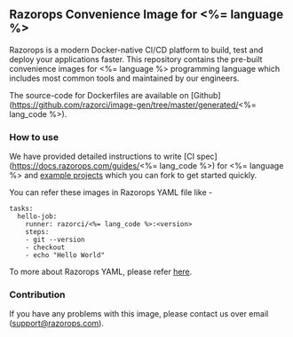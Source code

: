## Razorops Convenience Image for <%= language %>

Razorops is a modern Docker-native CI/CD platform to build, test and deploy your applications faster. This repository contains the pre-built convenience images for <%= language %> programming language which includes most common tools and maintained by our engineers.

The source-code for Dockerfiles are available on [Github](https://github.com/razorci/image-gen/tree/master/generated/<%= lang_code %>).

### How to use

We have provided detailed instructions to write [CI spec](https://docs.razorops.com/guides/<%= lang_code %>) for <%= language %> and [example projects](https://docs.razorops.com/guides/examples/) which you can fork to get started quickly.

You can refer these images in Razorops YAML file like -

```
tasks:
  hello-job:
    runner: razorci/<%= lang_code %>:<version>
    steps:
    - git --version
    - checkout
    - echo "Hello World"
```

To more about Razorops YAML, please refer [here](https://docs.razorops.com/config/spec/).

### Contribution

If you have any problems with this image, please contact us over email (support@razorops.com).
